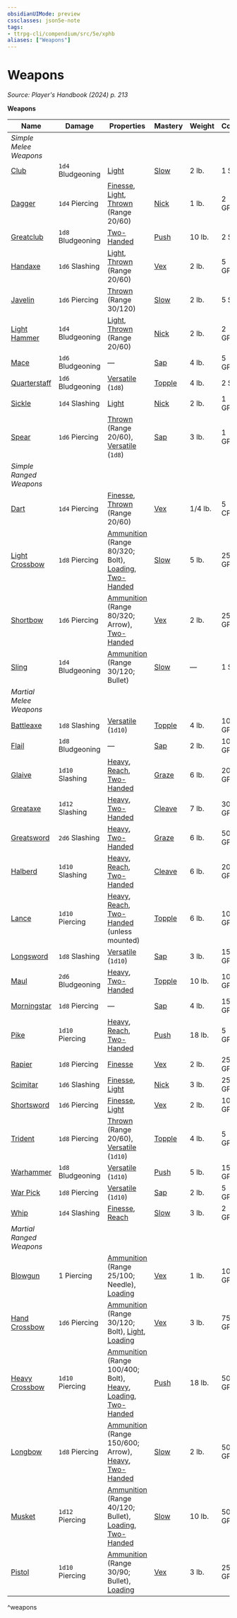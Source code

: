 ```yaml
---
obsidianUIMode: preview
cssclasses: json5e-note
tags:
- ttrpg-cli/compendium/src/5e/xphb
aliases: ["Weapons"]
---
```

# Weapons
*Source: Player's Handbook (2024) p. 213* 

**Weapons**

| Name | Damage | Properties | Mastery | Weight | Cost |
|------|--------|------------|---------|--------|------|
| *Simple Melee Weapons* |
| [Club](Mechanics/items/club-xphb.md) | `1d4` Bludgeoning | [Light](Mechanics/rules/item-properties.md#Light) | [Slow](Mechanics/rules/item-mastery.md#Slow) | 2 lb. | 1 SP |
| [Dagger](Mechanics/items/dagger-xphb.md) | `1d4` Piercing | [Finesse](Mechanics/rules/item-properties.md#Finesse), [Light](Mechanics/rules/item-properties.md#Light), [Thrown](Mechanics/rules/item-properties.md#Thrown) (Range 20/60) | [Nick](Mechanics/rules/item-mastery.md#Nick) | 1 lb. | 2 GP |
| [Greatclub](Mechanics/items/greatclub-xphb.md) | `1d8` Bludgeoning | [Two-Handed](Mechanics/rules/item-properties.md#Two-Handed) | [Push](Mechanics/rules/item-mastery.md#Push) | 10 lb. | 2 SP |
| [Handaxe](Mechanics/items/handaxe-xphb.md) | `1d6` Slashing | [Light](Mechanics/rules/item-properties.md#Light), [Thrown](Mechanics/rules/item-properties.md#Thrown) (Range 20/60) | [Vex](Mechanics/rules/item-mastery.md#Vex) | 2 lb. | 5 GP |
| [Javelin](Mechanics/items/javelin-xphb.md) | `1d6` Piercing | [Thrown](Mechanics/rules/item-properties.md#Thrown) (Range 30/120) | [Slow](Mechanics/rules/item-mastery.md#Slow) | 2 lb. | 5 SP |
| [Light Hammer](Mechanics/items/light-hammer-xphb.md) | `1d4` Bludgeoning | [Light](Mechanics/rules/item-properties.md#Light), [Thrown](Mechanics/rules/item-properties.md#Thrown) (Range 20/60) | [Nick](Mechanics/rules/item-mastery.md#Nick) | 2 lb. | 2 GP |
| [Mace](Mechanics/items/mace-xphb.md) | `1d6` Bludgeoning | — | [Sap](Mechanics/rules/item-mastery.md#Sap) | 4 lb. | 5 GP |
| [Quarterstaff](Mechanics/items/quarterstaff-xphb.md) | `1d6` Bludgeoning | [Versatile](Mechanics/rules/item-properties.md#Versatile) (`1d8`) | [Topple](Mechanics/rules/item-mastery.md#Topple) | 4 lb. | 2 SP |
| [Sickle](Mechanics/items/sickle-xphb.md) | `1d4` Slashing | [Light](Mechanics/rules/item-properties.md#Light) | [Nick](Mechanics/rules/item-mastery.md#Nick) | 2 lb. | 1 GP |
| [Spear](Mechanics/items/spear-xphb.md) | `1d6` Piercing | [Thrown](Mechanics/rules/item-properties.md#Thrown) (Range 20/60), [Versatile](Mechanics/rules/item-properties.md#Versatile) (`1d8`) | [Sap](Mechanics/rules/item-mastery.md#Sap) | 3 lb. | 1 GP |
| *Simple Ranged Weapons* |
| [Dart](Mechanics/items/dart-xphb.md) | `1d4` Piercing | [Finesse](Mechanics/rules/item-properties.md#Finesse), [Thrown](Mechanics/rules/item-properties.md#Thrown) (Range 20/60) | [Vex](Mechanics/rules/item-mastery.md#Vex) | 1/4 lb. | 5 CP |
| [Light Crossbow](Mechanics/items/light-crossbow-xphb.md) | `1d8` Piercing | [Ammunition](Mechanics/rules/item-properties.md#Ammunition) (Range 80/320; Bolt), [Loading](Mechanics/rules/item-properties.md#Loading), [Two-Handed](Mechanics/rules/item-properties.md#Two-Handed) | [Slow](Mechanics/rules/item-mastery.md#Slow) | 5 lb. | 25 GP |
| [Shortbow](Mechanics/items/shortbow-xphb.md) | `1d6` Piercing | [Ammunition](Mechanics/rules/item-properties.md#Ammunition) (Range 80/320; Arrow), [Two-Handed](Mechanics/rules/item-properties.md#Two-Handed) | [Vex](Mechanics/rules/item-mastery.md#Vex) | 2 lb. | 25 GP |
| [Sling](Mechanics/items/sling-xphb.md) | `1d4` Bludgeoning | [Ammunition](Mechanics/rules/item-properties.md#Ammunition) (Range 30/120; Bullet) | [Slow](Mechanics/rules/item-mastery.md#Slow) | — | 1 SP |
| *Martial Melee Weapons* |
| [Battleaxe](Mechanics/items/battleaxe-xphb.md) | `1d8` Slashing | [Versatile](Mechanics/rules/item-properties.md#Versatile) (`1d10`) | [Topple](Mechanics/rules/item-mastery.md#Topple) | 4 lb. | 10 GP |
| [Flail](Mechanics/items/flail-xphb.md) | `1d8` Bludgeoning | — | [Sap](Mechanics/rules/item-mastery.md#Sap) | 2 lb. | 10 GP |
| [Glaive](Mechanics/items/glaive-xphb.md) | `1d10` Slashing | [Heavy](Mechanics/rules/item-properties.md#Heavy), [Reach](Mechanics/rules/item-properties.md#Reach), [Two-Handed](Mechanics/rules/item-properties.md#Two-Handed) | [Graze](Mechanics/rules/item-mastery.md#Graze) | 6 lb. | 20 GP |
| [Greataxe](Mechanics/items/greataxe-xphb.md) | `1d12` Slashing | [Heavy](Mechanics/rules/item-properties.md#Heavy), [Two-Handed](Mechanics/rules/item-properties.md#Two-Handed) | [Cleave](Mechanics/rules/item-mastery.md#Cleave) | 7 lb. | 30 GP |
| [Greatsword](Mechanics/items/greatsword-xphb.md) | `2d6` Slashing | [Heavy](Mechanics/rules/item-properties.md#Heavy), [Two-Handed](Mechanics/rules/item-properties.md#Two-Handed) | [Graze](Mechanics/rules/item-mastery.md#Graze) | 6 lb. | 50 GP |
| [Halberd](Mechanics/items/halberd-xphb.md) | `1d10` Slashing | [Heavy](Mechanics/rules/item-properties.md#Heavy), [Reach](Mechanics/rules/item-properties.md#Reach), [Two-Handed](Mechanics/rules/item-properties.md#Two-Handed) | [Cleave](Mechanics/rules/item-mastery.md#Cleave) | 6 lb. | 20 GP |
| [Lance](Mechanics/items/lance-xphb.md) | `1d10` Piercing | [Heavy](Mechanics/rules/item-properties.md#Heavy), [Reach](Mechanics/rules/item-properties.md#Reach), [Two-Handed](Mechanics/rules/item-properties.md#Two-Handed) (unless mounted) | [Topple](Mechanics/rules/item-mastery.md#Topple) | 6 lb. | 10 GP |
| [Longsword](Mechanics/items/longsword-xphb.md) | `1d8` Slashing | [Versatile](Mechanics/rules/item-properties.md#Versatile) (`1d10`) | [Sap](Mechanics/rules/item-mastery.md#Sap) | 3 lb. | 15 GP |
| [Maul](Mechanics/items/maul-xphb.md) | `2d6` Bludgeoning | [Heavy](Mechanics/rules/item-properties.md#Heavy), [Two-Handed](Mechanics/rules/item-properties.md#Two-Handed) | [Topple](Mechanics/rules/item-mastery.md#Topple) | 10 lb. | 10 GP |
| [Morningstar](Mechanics/items/morningstar-xphb.md) | `1d8` Piercing | — | [Sap](Mechanics/rules/item-mastery.md#Sap) | 4 lb. | 15 GP |
| [Pike](Mechanics/items/pike-xphb.md) | `1d10` Piercing | [Heavy](Mechanics/rules/item-properties.md#Heavy), [Reach](Mechanics/rules/item-properties.md#Reach), [Two-Handed](Mechanics/rules/item-properties.md#Two-Handed) | [Push](Mechanics/rules/item-mastery.md#Push) | 18 lb. | 5 GP |
| [Rapier](Mechanics/items/rapier-xphb.md) | `1d8` Piercing | [Finesse](Mechanics/rules/item-properties.md#Finesse) | [Vex](Mechanics/rules/item-mastery.md#Vex) | 2 lb. | 25 GP |
| [Scimitar](Mechanics/items/scimitar-xphb.md) | `1d6` Slashing | [Finesse](Mechanics/rules/item-properties.md#Finesse), [Light](Mechanics/rules/item-properties.md#Light) | [Nick](Mechanics/rules/item-mastery.md#Nick) | 3 lb. | 25 GP |
| [Shortsword](Mechanics/items/shortsword-xphb.md) | `1d6` Piercing | [Finesse](Mechanics/rules/item-properties.md#Finesse), [Light](Mechanics/rules/item-properties.md#Light) | [Vex](Mechanics/rules/item-mastery.md#Vex) | 2 lb. | 10 GP |
| [Trident](Mechanics/items/trident-xphb.md) | `1d8` Piercing | [Thrown](Mechanics/rules/item-properties.md#Thrown) (Range 20/60), [Versatile](Mechanics/rules/item-properties.md#Versatile) (`1d10`) | [Topple](Mechanics/rules/item-mastery.md#Topple) | 4 lb. | 5 GP |
| [Warhammer](Mechanics/items/warhammer-xphb.md) | `1d8` Bludgeoning | [Versatile](Mechanics/rules/item-properties.md#Versatile) (`1d10`) | [Push](Mechanics/rules/item-mastery.md#Push) | 5 lb. | 15 GP |
| [War Pick](Mechanics/items/war-pick-xphb.md) | `1d8` Piercing | [Versatile](Mechanics/rules/item-properties.md#Versatile) (`1d10`) | [Sap](Mechanics/rules/item-mastery.md#Sap) | 2 lb. | 5 GP |
| [Whip](Mechanics/items/whip-xphb.md) | `1d4` Slashing | [Finesse](Mechanics/rules/item-properties.md#Finesse), [Reach](Mechanics/rules/item-properties.md#Reach) | [Slow](Mechanics/rules/item-mastery.md#Slow) | 3 lb. | 2 GP |
| *Martial Ranged Weapons* |
| [Blowgun](Mechanics/items/blowgun-xphb.md) | 1 Piercing | [Ammunition](Mechanics/rules/item-properties.md#Ammunition) (Range 25/100; Needle), [Loading](Mechanics/rules/item-properties.md#Loading) | [Vex](Mechanics/rules/item-mastery.md#Vex) | 1 lb. | 10 GP |
| [Hand Crossbow](Mechanics/items/hand-crossbow-xphb.md) | `1d6` Piercing | [Ammunition](Mechanics/rules/item-properties.md#Ammunition) (Range 30/120; Bolt), [Light](Mechanics/rules/item-properties.md#Light), [Loading](Mechanics/rules/item-properties.md#Loading) | [Vex](Mechanics/rules/item-mastery.md#Vex) | 3 lb. | 75 GP |
| [Heavy Crossbow](Mechanics/items/heavy-crossbow-xphb.md) | `1d10` Piercing | [Ammunition](Mechanics/rules/item-properties.md#Ammunition) (Range 100/400; Bolt), [Heavy](Mechanics/rules/item-properties.md#Heavy), [Loading](Mechanics/rules/item-properties.md#Loading), [Two-Handed](Mechanics/rules/item-properties.md#Two-Handed) | [Push](Mechanics/rules/item-mastery.md#Push) | 18 lb. | 50 GP |
| [Longbow](Mechanics/items/longbow-xphb.md) | `1d8` Piercing | [Ammunition](Mechanics/rules/item-properties.md#Ammunition) (Range 150/600; Arrow), [Heavy](Mechanics/rules/item-properties.md#Heavy), [Two-Handed](Mechanics/rules/item-properties.md#Two-Handed) | [Slow](Mechanics/rules/item-mastery.md#Slow) | 2 lb. | 50 GP |
| [Musket](Mechanics/items/musket-xphb.md) | `1d12` Piercing | [Ammunition](Mechanics/rules/item-properties.md#Ammunition) (Range 40/120; Bullet), [Loading](Mechanics/rules/item-properties.md#Loading), [Two-Handed](Mechanics/rules/item-properties.md#Two-Handed) | [Slow](Mechanics/rules/item-mastery.md#Slow) | 10 lb. | 500 GP |
| [Pistol](Mechanics/items/pistol-xphb.md) | `1d10` Piercing | [Ammunition](Mechanics/rules/item-properties.md#Ammunition) (Range 30/90; Bullet), [Loading](Mechanics/rules/item-properties.md#Loading) | [Vex](Mechanics/rules/item-mastery.md#Vex) | 3 lb. | 250 GP |
^weapons